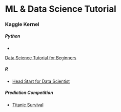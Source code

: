 
# ML & Data Science Tutorial

### Kaggle Kernel

##### Python
* 
[Data Science Tutorial for Beginners](https://www.kaggle.com/kanncaa1/data-sciencetutorial-for-beginners)

##### R
* [Head Start for Data Scientist](https://www.kaggle.com/hiteshp/head-start-for-data-scientist)

##### Prediction Competition
* [Titanic Survival](https://www.kaggle.com/c/titanic)